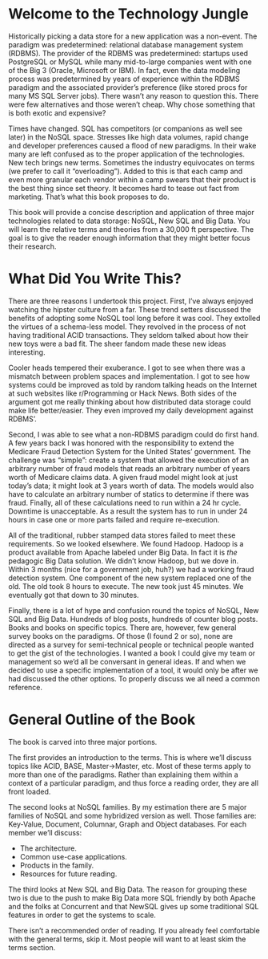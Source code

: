 Welcome to the Technology Jungle
===
Historically picking a data store for a new application was a non-event. The paradigm was predetermined: relational database management system (RDBMS). The provider of the RDBMS was predetermined: startups used PostgreSQL or MySQL while many mid-to-large companies went with one of the Big 3 (Oracle, Microsoft or IBM). In fact, even the data modeling process was predetermined by years of experience within the RDBMS paradigm and the associated provider’s preference (like stored procs for many MS SQL Server jobs). There wasn’t any reason to question this. There were few alternatives and those weren’t cheap. Why chose something that is both exotic and expensive?

Times have changed. SQL has competitors (or companions as well see later) in the NoSQL space. Stresses like high data volumes, rapid change and developer preferences caused a flood of new paradigms. In their wake many are left confused as to the proper application of the technologies. New tech brings new terms. Sometimes the industry equivocates on terms (we prefer to call it “overloading”). Added to this is that each camp and even more granular each vendor within a camp swears that their product is the best thing since set theory. It becomes hard to tease out fact from marketing. That’s what this book proposes to do.

This book will provide a concise description and application of three major technologies related to data storage: NoSQL, New SQL and Big Data. You will learn the relative terms and theories from a 30,000 ft perspective. The goal is to give the reader enough information that they might better focus their research.

What Did You Write This?
===
There are three reasons I undertook this project. First, I’ve always enjoyed watching the hipster culture from a far. These trend setters discussed the benefits of adopting some NoSQL tool long before it was cool. They extolled the virtues of a schema-less model. They revolved in the process of not having traditional ACID transactions. They seldom talked about how their new toys were a bad fit. The sheer fandom made these new ideas interesting.

Cooler heads tempered their exuberance. I got to see when there was a mismatch between problem spaces and implementation. I got to see how systems could be improved as told by random talking heads on the Internet at such websites like r/Programming or Hack News. Both sides of the argument got me really thinking about how distributed data storage could make life better/easier. They even improved my daily development against RDBMS’. 

Second, I was able to see what a non-RDBMS paradigm could do first hand. A few years back I was honored with the responsibility to extend the Medicare Fraud Detection System for the United States’ government. The challenge was “simple”: create a system that allowed the execution of an arbitrary number of fraud models that reads an arbitrary number of years worth of Medicare claims data. A given fraud model might look at just today’s data; it might look at 3 years worth of data. The models would also have to calculate an arbitrary number of statics to determine if there was fraud. Finally, all of these calculations need to run within a 24 hr cycle. Downtime is unacceptable. As a result the system has to run in under 24 hours in case one or more parts failed and require re-execution.

All of the traditional, rubber stamped data stores failed to meet these requirements. So we looked elsewhere. We found Hadoop. Hadoop is a product available from Apache labeled under Big Data. In fact it is _the_ pedagogic Big Data solution. We didn’t know Hadoop, but we dove in. Within 3 months (nice for a government job, huh?) we had a working fraud detection system. One component of the new system replaced one of the old. The old took 8 hours to execute. The new took just 45 minutes. We eventually got that down to 30 minutes.

Finally, there is a lot of hype and confusion round the topics of NoSQL, New SQL and Big Data. Hundreds of blog posts, hundreds of counter blog posts. Books and books on specific topics. There are, however, few general survey books on the paradigms. Of those (I found 2 or so), none are directed as a survey for semi-technical people or technical people wanted to get the gist of the technologies. I wanted a book I could give my team or management so we’d all be conversant in general ideas. If and when we decided to use a specific implementation of a tool, it would only be after we had discussed the other options. To properly discuss we all need a common reference.

General Outline of the Book
===
The book is carved into three major portions. 

The first provides an introduction to the terms. This is where we’ll discuss topics like ACID, BASE, Master->Master, etc. Most of these terms apply to more than one of the paradigms. Rather than explaining them within a context of a particular paradigm, and thus force a reading order, they are all front loaded.

The second looks at NoSQL families. By my estimation there are 5 major families of NoSQL and some hybridized version as well. Those families are: Key-Value, Document, Columnar, Graph and Object databases. For each member we’ll discuss: 
* The architecture.
* Common use-case applications.
* Products in the family.
* Resources for future reading.

The third looks at New SQL and Big Data. The reason for grouping these two is due to the push to make Big Data more SQL friendly by both Apache and the folks at Concurrent and that NewSQL gives up some traditional SQL features in order to get the systems to scale.  

There isn’t a recommended order of reading. If you already feel comfortable with the general terms, skip it. Most people will want to at least skim the terms section. 